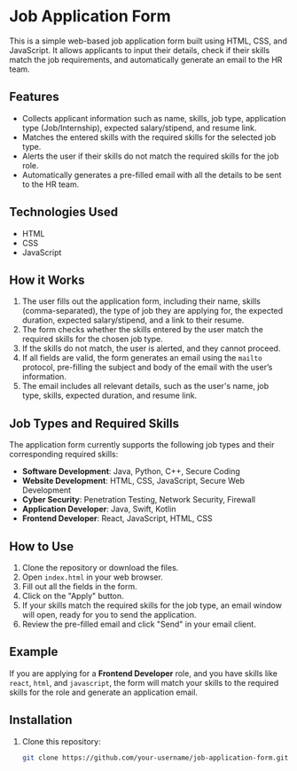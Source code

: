 # Job Application Form

This is a simple web-based job application form built using HTML, CSS, and JavaScript. It allows applicants to input their details, check if their skills match the job requirements, and automatically generate an email to the HR team.

## Features

- Collects applicant information such as name, skills, job type, application type (Job/Internship), expected salary/stipend, and resume link.
- Matches the entered skills with the required skills for the selected job type.
- Alerts the user if their skills do not match the required skills for the job role.
- Automatically generates a pre-filled email with all the details to be sent to the HR team.
  
## Technologies Used

- HTML
- CSS
- JavaScript

## How it Works

1. The user fills out the application form, including their name, skills (comma-separated), the type of job they are applying for, the expected duration, expected salary/stipend, and a link to their resume.
2. The form checks whether the skills entered by the user match the required skills for the chosen job type.
3. If the skills do not match, the user is alerted, and they cannot proceed.
4. If all fields are valid, the form generates an email using the `mailto` protocol, pre-filling the subject and body of the email with the user’s information.
5. The email includes all relevant details, such as the user's name, job type, skills, expected duration, and resume link.

## Job Types and Required Skills

The application form currently supports the following job types and their corresponding required skills:

- **Software Development**: Java, Python, C++, Secure Coding
- **Website Development**: HTML, CSS, JavaScript, Secure Web Development
- **Cyber Security**: Penetration Testing, Network Security, Firewall
- **Application Developer**: Java, Swift, Kotlin
- **Frontend Developer**: React, JavaScript, HTML, CSS

## How to Use

1. Clone the repository or download the files.
2. Open `index.html` in your web browser.
3. Fill out all the fields in the form.
4. Click on the "Apply" button.
5. If your skills match the required skills for the job type, an email window will open, ready for you to send the application.
6. Review the pre-filled email and click "Send" in your email client.

## Example

If you are applying for a **Frontend Developer** role, and you have skills like `react`, `html`, and `javascript`, the form will match your skills to the required skills for the role and generate an application email.

## Installation

1. Clone this repository:
   ```bash
   git clone https://github.com/your-username/job-application-form.git
